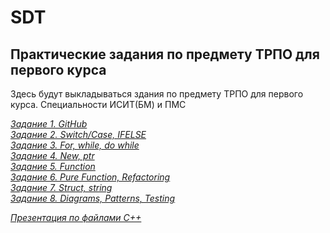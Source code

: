 # SDT
## Практические задания по предмету ТРПО для первого курса

Здесь будут выкладываться здания по предмету ТРПО для первого курса. Специальности ИСИТ(БМ) и ПМС

*[Задание 1. GitHub](Task-1.md)*  
*[Задание 2. Switch/Case, IFELSE](Task-2.md)*  
*[Задание 3. For, while, do while](Task-3.md)*  
*[Задание 4. New, ptr](Task-4.md)*  
*[Задание 5. Function](Task-5.md)*  
*[Задание 6. Pure Function, Refactoring](Task6.pdf)*  
*[Задание 7. Struct, string](Task-7.md)*  
*[Задание 8. Diagrams, Patterns, Testing](Task-8.md)*


*[Презентация по файлами С++](FILE.pdf)*
